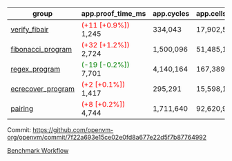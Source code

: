 | group | app.proof_time_ms | app.cycles | app.cells_used | leaf.proof_time_ms | leaf.cycles | leaf.cells_used |
| -- | -- | -- | -- | -- | -- | -- |
| [verify_fibair](https://github.com/openvm-org/openvm/blob/benchmark-results/benchmarks-pr/1487/verify_fibair-7f22a693e15ce02e0fd8a677e22d5f7b87764992.md) |<span style='color: red'>(+11 [+0.9%])</span> 1,245 |  334,043 |  17,902,588 |- | - | - |
| [fibonacci_program](https://github.com/openvm-org/openvm/blob/benchmark-results/benchmarks-pr/1487/fibonacci-7f22a693e15ce02e0fd8a677e22d5f7b87764992.md) |<span style='color: red'>(+32 [+1.2%])</span> 2,724 |  1,500,096 |  51,485,167 |- | - | - |
| [regex_program](https://github.com/openvm-org/openvm/blob/benchmark-results/benchmarks-pr/1487/regex-7f22a693e15ce02e0fd8a677e22d5f7b87764992.md) |<span style='color: green'>(-19 [-0.2%])</span> 7,701 |  4,140,164 |  167,389,450 |- | - | - |
| [ecrecover_program](https://github.com/openvm-org/openvm/blob/benchmark-results/benchmarks-pr/1487/ecrecover-7f22a693e15ce02e0fd8a677e22d5f7b87764992.md) |<span style='color: red'>(+2 [+0.1%])</span> 1,417 |  295,291 |  15,598,160 |- | - | - |
| [pairing](https://github.com/openvm-org/openvm/blob/benchmark-results/benchmarks-pr/1487/pairing-7f22a693e15ce02e0fd8a677e22d5f7b87764992.md) |<span style='color: red'>(+8 [+0.2%])</span> 4,744 |  1,711,640 |  92,620,923 |- | - | - |


Commit: https://github.com/openvm-org/openvm/commit/7f22a693e15ce02e0fd8a677e22d5f7b87764992

[Benchmark Workflow](https://github.com/openvm-org/openvm/actions/runs/13954952983)
